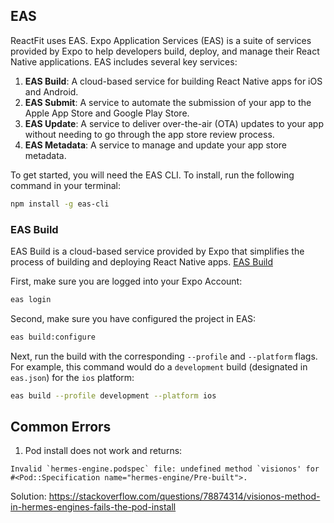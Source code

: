 ## EAS

ReactFit uses EAS. Expo Application Services (EAS) is a suite of services provided by Expo to help developers build, deploy, and manage their React Native applications. EAS includes several key services:

1. **EAS Build**: A cloud-based service for building React Native apps for iOS and Android.
2. **EAS Submit**: A service to automate the submission of your app to the Apple App Store and Google Play Store.
3. **EAS Update**: A service to deliver over-the-air (OTA) updates to your app without needing to go through the app store review process.
4. **EAS Metadata**: A service to manage and update your app store metadata.

To get started, you will need the EAS CLI. To install, run the following command in your terminal:

```bash
npm install -g eas-cli
```

### EAS Build

EAS Build is a cloud-based service provided by Expo that simplifies the process of building and deploying React Native apps. [EAS Build](https://docs.expo.dev/build/introduction/)

First, make sure you are logged into your Expo Account:

```bash
eas login
```

Second, make sure you have configured the project in EAS:

```bash
eas build:configure
```

Next, run the build with the corresponding `--profile` and `--platform` flags. For example, this command would do a `development` build (designated in `eas.json`) for the `ios` platform:

```bash
eas build --profile development --platform ios
```

## Common Errors

1. Pod install does not work and returns:

```
Invalid `hermes-engine.podspec` file: undefined method `visionos' for #<Pod::Specification name="hermes-engine/Pre-built">.
```

Solution: https://stackoverflow.com/questions/78874314/visionos-method-in-hermes-engines-fails-the-pod-install
